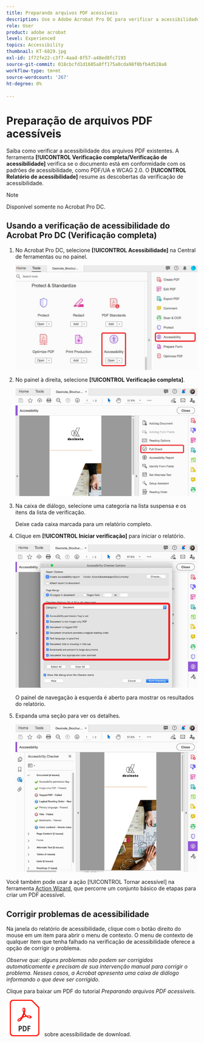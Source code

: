 ```yaml
---
title: Preparando arquivos PDF acessíveis
description: Use o Adobe Acrobat Pro DC para verificar a acessibilidade dos arquivos PDF existentes
role: User
product: adobe acrobat
level: Experienced
topics: Accessibility
thumbnail: KT-6829.jpg
exl-id: 1f72fe22-c3f7-4aad-8f57-a48ed8fc7193
source-git-commit: 018cbcfd1d1605a8ff175a0cda98f0bfb4d528a8
workflow-type: tm+mt
source-wordcount: '267'
ht-degree: 0%

---
```


# Preparação de arquivos PDF acessíveis

Saiba como verificar a acessibilidade dos arquivos PDF existentes. A ferramenta **[!UICONTROL Verificação completa/Verificação de acessibilidade]** verifica se o documento está em conformidade com os padrões de acessibilidade, como PDF/UA e WCAG 2.0. O **[!UICONTROL Relatório de acessibilidade]** resume as descobertas da verificação de acessibilidade.

>[!NOTE]
>
>Disponível somente no Acrobat Pro DC.

## Usando a verificação de acessibilidade do Acrobat Pro DC  (Verificação completa)

1. No Acrobat Pro DC, selecione **[!UICONTROL Acessibilidade]** na Central de ferramentas ou no painel.

   ![Etapa 1 de acessibilidade](../assets/Accessibility_1.png)

1. No painel à direita, selecione **[!UICONTROL Verificação completa]**.

   ![Etapa 2 de acessibilidade](../assets/Accessibility_2.png)

1. Na caixa de diálogo, selecione uma categoria na lista suspensa e os itens da lista de verificação.

   Deixe cada caixa marcada para um relatório completo.

1. Clique em **[!UICONTROL Iniciar verificação]** para iniciar o relatório.

   ![Etapa 3 de acessibilidade](../assets/Accessibility_3.png)

   O painel de navegação à esquerda é aberto para mostrar os resultados do relatório.

1. Expanda uma seção para ver os detalhes.

   ![Etapa 4 de acessibilidade](../assets/Accessibility_4.png)

Você também pode usar a ação [!UICONTROL Tornar acessível] na ferramenta [Action Wizard](https://experienceleague.adobe.com/docs/document-cloud-learn/acrobat-learning/advanced-tasks/action.html), que percorre um conjunto básico de etapas para criar um PDF acessível.

## Corrigir problemas de acessibilidade

Na janela do relatório de acessibilidade, clique com o botão direito do mouse em um item para abrir o menu de contexto. O menu de contexto de qualquer item que tenha falhado na verificação de acessibilidade oferece a opção de corrigir o problema.

*Observe que: alguns problemas não podem ser corrigidos automaticamente e precisam de sua intervenção manual para corrigir o problema. Nesses casos, a Acrobat apresenta uma caixa de diálogo informando o que deve ser corrigido.*

Clique para baixar um PDF do tutorial *Preparando arquivos PDF acessíveis*.

[![Tutorial](../assets/acrobat_PDF_96.png)](../assets/AcrobatDCAccessible.pdf) sobre acessibilidade de download.

